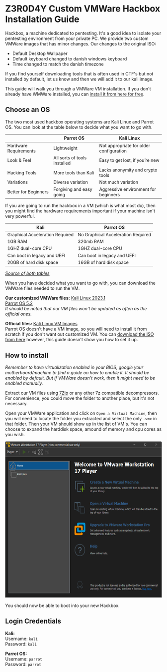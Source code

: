 # Z3R0D4Y Custom VMWare Hackbox Installation Guide

Hackbox, a machine dedicated to pentesting. It's a good idea to isolate your pentesting environment from your private PC. We provide two custom VMWare images that has minor changes. Our changes to the original ISO:

- Default Desktop Wallpaper
- Default keyboard changed to danish windows keyboard
- Time changed to match the danish timezone

If you find yourself downloading tools that is often used in CTF's but not installed by default, let us know and then we will add it to our kali image.

This guide will walk you through a VMWare VM installation. If you don't already have WMWare installed, you can [install it from here for free](https://www.vmware.com/products/workstation-player.html).

## Choose an OS

The two most used hackbox operating systems are Kali Linux and Parrot OS. You can look at the table below to decide what you want to go with.

|                       | Parrot OS                    | Kali Linux                              |
|-----------------------|------------------------------|-----------------------------------------|
| Hardware Requirements | Lightweight                  | Not appropriate for older configuration |
| Look & Feel           | All sorts of tools installed | Easy to get lost, if you’re new         |
| Hacking Tools         | More tools than Kali         | Lacks anonymity and crypto tools        |
| Variations            | Diverse variation            | Not much variation                      |
| Better for Beginners  | Forgiving and easy going     | Aggressive environment for beginners    |

If you are going to run the hackbox in a VM (which is what most do), then you might find the hardware requirements important if your machine isn't very powerful.

| Kali                            | Parrot OS                          |
|---------------------------------|------------------------------------|
| Graphical Acceleration Required | No Graphical Acceleration Required |
| 1GB RAM                         | 320mb RAM                          |
| 1GHZ dual-core CPU              | 1GHZ dual-core CPU                 |
| Can boot in legacy and UEFI     | Can boot in legacy and UEFI        |
| 20GB of hard disk space         | 16GB of hard disk space            |

[*Source of both tables*](https://www.edureka.co/blog/parrot-os-vs-kali-linux/)

When you have decided what you want to go with, you can download the VMWare files needed to run the VM.

**Our customized VMWare files:**
[Kali Linux 2023.1](https://drive.proton.me/urls/Z80S491DJ8#XAQLfAfGp9GK)  
[Parrot OS 5.2](https://drive.proton.me/urls/6VEYKEKRSW#1AJJPIsF5dC2)  
*It should be noted that our VM files won't be updated as often as the official ones.*  

**Official files:**
[Kali Linux VM Images](https://www.kali.org/get-kali/#kali-virtual-machines)  
Parrot OS doesn't have a VM image, so you will need to install it from scratch if you don't want out customized VM. You can [download the ISO from here](https://www.parrotsec.org/download/) however, this guide doesn't show you how to set it up.  

## How to install

*Remember to have virtualization enabled in your BIOS, google your motherboard/machine to find a guide on how to enable it. It should be enabled by default. But if VMWare doesn't work, then it might need to be enabled manually.*

Extract our VM files using [7Zip](https://www.7-zip.org/download.html) or any other 7z compatible decompressors. For convenience, you could move the folder to another place, but it's not necessary.

Open your VMWare application and click on `Open a Virtual Machine`, then you will need to locate the folder you extracted and select the only `.vmx` in that folder. Then your VM should show up in the list of VM's. You can choose to expand the harddisk space, amound of memory and cpu cores as you wish.

<img src="./images/vmware.png" width="600" height="500">

You should now be able to boot into your new Hackbox.

## Login Credentials

**Kali:**  
Username: `kali`  
Password: `kali`  

**Parrot OS:**  
Username: `parrot`  
Password: `parrot`  
